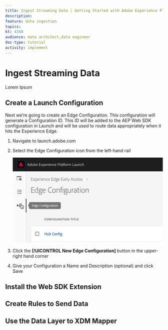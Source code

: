 ```yaml
---
title: Ingest Streaming Data | Getting Started with Adobe Experience Platform for Data Architects and Data Engineers
description: 
feature: data ingestion
topics: 
kt: 4348
audience: data architect,data engineer
doc-type: tutorial
activity: implement
---
```


# Ingest Streaming Data

Lorem Ipsum

## Create a Launch Configuration

Next we’re going to create an Edge Configuration. This configuration will generate a Configuration ID. This ID will be added to the AEP Web SDK configuration in Launch and will be used to route data appropriately when it hits the Experience Edge.

1. Navigate to launch.adobe.com
    <!--when will the edge config go live?-->

1. Select the Edge Configuration icon from the left-hand rail

    ![Click Edge Configuration icon in the left navigation](assets/launch-edgeConfig-clickNav.png)

1. Click the **[!UICONTROL New Edge Configuration]** button in the upper-right hand corner

1. Give your Configuration a Name and Description (optional) and click Save

## Install the Web SDK Extension

## Create Rules to Send Data

## Use the Data Layer to XDM Mapper

